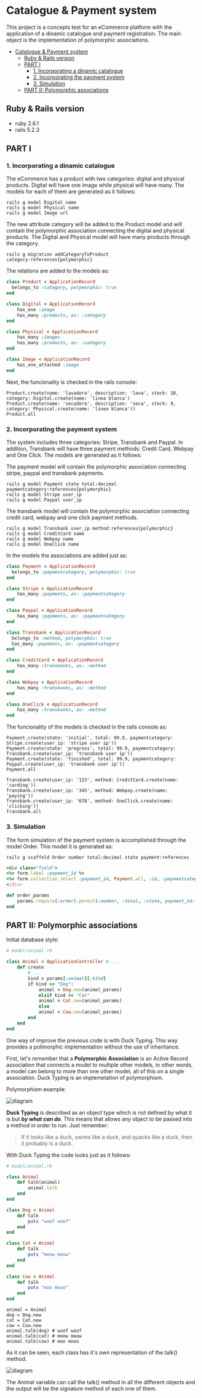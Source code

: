 # Catalogue & Payment system

This project is a concepts test for an eCommerce platform with the application of a dinamic catalogue and payment registration. The main object is the implementation of polymorphic associations.

- [Catalogue & Payment system](#catalogue---payment-system)
  * [Ruby & Rails version](#ruby---rails-version)
  * [PART I](#part-i)
    + [1. Incorporating a dinamic catalogue](#1-incorporating-a-dinamic-catalogue)
    + [2. Incorporating the payment system](#2-incorporating-the-payment-system)
    + [3. Simulation](#3-simulation)
  * [PART II: Polymorphic associations](#part-ii--polymorphic-associations)

## Ruby & Rails version

* ruby 2.6.1
* rails 5.2.3

## PART I

### 1. Incorporating a dinamic catalogue 

The eCommerce has a product with two categories: digital and physical products. Digital will have one image while physical will have many. The models for each of them are generated as it follows:

```console
rails g model Digital name
rails g model Physical name
rails g model Image url 
```

The new attribute category will be added to the Product model and will contain the polymorphic association connecting the digital and physical products. The Digital and Physical model will have many products through the category.

```console
rails g migration addCategoryToProduct category:references{polymorphic}
```

The relations are added to the models as:

```ruby
class Product < ApplicationRecord
  belongs_to :category, polymorphic: true
end

class Digital < ApplicationRecord
    has_one :image
    has_many :products, as: :category
end

class Physical < ApplicationRecord
    has_many :images
    has_many :products, as: :category
end

class Image < ApplicationRecord
    has_one_attached :image
end
```

Next, the funcionality is checked in the rails console:

```console
Product.create(name: 'lavadora', description: 'lava', stock: 10, category: Digital.create(name: 'linea blanca')
Product.create(name: 'secadora', description: 'seca', stock: 9, category: Physical.create(name: 'linea blanca'))
Product.all
```

### 2. Incorporating the payment system

The system includes three categories: Stripe, Transbank and Paypal. In addition, Transbank will have three payment methods: Credit Card, Webpay and One Click. The models are generated as it follows:

The payment model will contain the polymorphic association connecting stripe, paypal and transbank payments.

```console
rails g model Payment state total:decimal paymentcategory:references{polymorphic}
rails g model Stripe user_ip
rails g model Paypal user_ip
```

The transbank model will contain the polymorphic association connecting credit card, webpay and one click payment methods.

```console
rails g model Transbank user_ip method:references{polymorphic}
rails g model CreditCard name  
rails g model Webpay name
rails g model OneClick name
```

In the models the associations are added just as:

```ruby
class Payment < ApplicationRecord
  belongs_to :paymentcategory, polymorphic: true
end

class Stripe < ApplicationRecord
    has_many :payments, as: :paymentcategory
end

class Paypal < ApplicationRecord
    has_many :payments, as: :paymentcategory
end

class Transbank < ApplicationRecord
  belongs_to :method, polymorphic: true
  has_many :payments, as: :paymentcategory
end

class CreditCard < ApplicationRecord
    has_many :transbanks, as: :method
end

class Webpay < ApplicationRecord
    has_many :transbanks, as: :method
end

class OneClick < ApplicationRecord
    has_many :transbanks, as: :method
end
```

The funcionality of the models is checked in the rails console as:

```console
Payment.create(state: 'initial', total: 99.9, paymentcategory: Stripe.create(user_ip: 'stripe user ip'))
Payment.create(state: 'progress', total: 99.9, paymentcategory: Transbank.create(user_ip: 'transbank user ip'))
Payment.create(state: 'finished', total: 99.9, paymentcategory: Paypal.create(user_ip: 'transbank user ip'))
Payment.all
```

```console
Transbank.create(user_ip: '123', method: CreditCard.create(name: 'carding'))
Transbank.create(user_ip: '345', method: Webpay.create(name: 'paying'))
Transbank.create(user_ip: '678', method: OneClick.create(name: 'clicking'))
Transbank.all
```

### 3. Simulation 

The form simulation of the payment system is accomplished through the model Order. This model it is generated as:

```console
rails g scaffold Order number total:decimal state payment:references
```

```ruby
<div class="field">
<%= form.label :payment_id %>
<%= form.collection_select :payment_id, Payment.all, :id, :paymentcategory_type %>
</div>
```

```ruby
def order_params
    params.require(:order).permit(:number, :total, :state, payment_id: [])
end
```

## PART II: Polymorphic associations

Initial database style:

```ruby
# model/animal.rb

class Animal < ApplicationController # ...
    def create
        # ...
        kind = params[:animal][:kind]
        if kind == "Dog":
            animal = Dog.new(animal_params)
            elsif kind == "Cat"
            animal = Cat.new(animal_params)
            else
            animal = Cow.new(animal_params)
        end 
    end
end
```

One way of improve the previous code is with Duck Typing. This way provides a polimorphic implementation without the use of inheritance. 

First, let's remember that a **Polymorphic Association** is an Active Record association that connects a model to multiple other models, in other words, a model can belong to more than one other model, all of this on a single association. Duck Typing is an implemetation of polymorphism.

Polymorphism example:

![diagram](/app/assets/images/polymorphism_example.png)

**Duck Typing** is described as an object type which is not defined by what it is but __*by what can do*__. This means that allows any object to be passed into a method in order to run. Just remember:

> If it looks like a duck, swims like a duck, and quacks like a duck, then it probably is a duck.

With Duck Typing the code looks just as it follows: 

```ruby
# model/animal.rb

class Animal 
    def talk(animal)
        animal.talk 
    end
end

class Dog < Animal
    def talk
        puts "woof woof"
    end
end    

class Cat < Animal
    def talk
        puts "meow meow"
    end
end  

class Cow < Animal
    def talk
        puts "moo mooo"
    end
end  
```

```
animal = Animal
dog = Dog.new
cat = Cat.new
cow = Cow.new
animal.talk(dog) # woof woof
animal.talk(cat) # meow meow
animal.talk(cow) # moo mooo
```

As it can be seen, each class has it's own representation of the talk() method.

![diagram](/app/assets/images/duck_typing_diagram.png)

The Animal variable can call the talk() method in all the different objects and the output will be the signature method of each one of them.